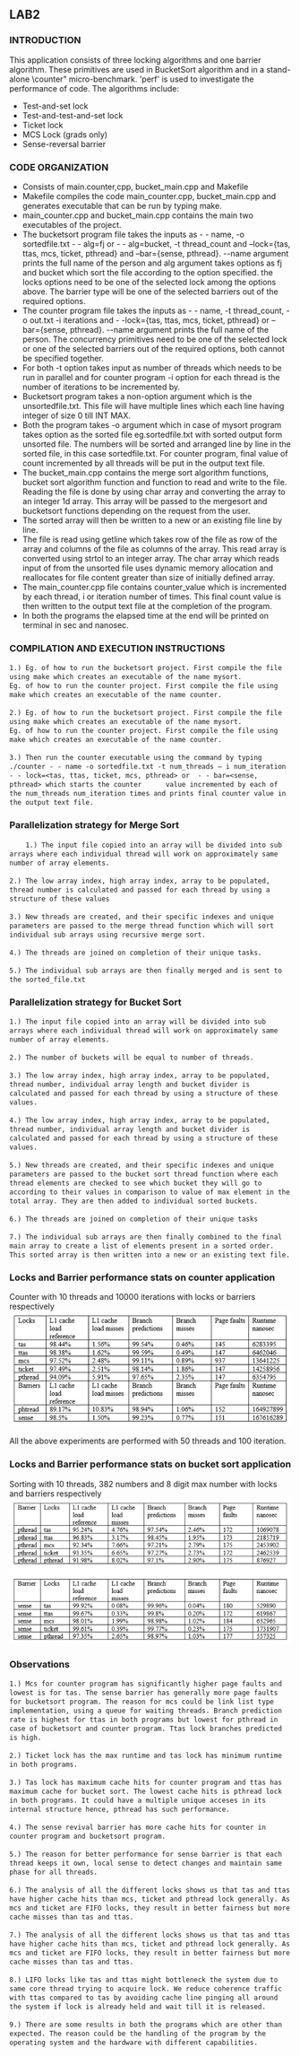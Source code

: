 ## LAB2

### INTRODUCTION
This application consists of three locking algorithms and one barrier algorithm. These primitives are used in  BucketSort algorithm and in a
stand-alone \counter" micro-benchmark. 'perf' is used to investigate the performance of code.
The algorithms include:
-  Test-and-set lock
-  Test-and-test-and-set lock
-  Ticket lock
-  MCS Lock (grads only)
-  Sense-reversal barrier


### CODE ORGANIZATION
-  	Consists of main.counter,cpp, bucket_main.cpp and Makefile
-  	Makefile compiles the code main_counter.cpp, bucket_main.cpp and generates executable that can be run by typing make. 
-  	main_counter.cpp and bucket_main.cpp contains the main two executables of the project.
-  	The bucketsort program file takes the inputs as  - - name,  -o sortedfile.txt   - - alg=fj or - - alg=bucket, -t thread_count and –lock={tas, ttas, mcs, ticket, pthread} and –bar={sense, pthread}. --name argument prints the full name of the person and alg argument takes options as fj and bucket which sort the file according to the option specified. the locks options need to be one of the selected lock  among the options above. The barrier type will be one of the selected barriers out of the required options. 
-  	The counter program file takes the inputs as - - name, -t thread_count, -o out.txt -i iterations and        - -lock={tas, ttas, mcs, ticket, pthread} or –bar={sense, pthread}. --name argument prints the full name of the person. The concurrency primitives need to be one of the selected lock or one of the selected barriers out of the required options, both cannot be specified together.
-  	For both -t option takes input as number of threads which needs to be run in parallel and for counter program -i option for each thread is the number of iterations to be incremented by.
-  	Bucketsort program takes a non-option argument which is the unsortedfile.txt. This file will have multiple lines which each line having integer of size 0 till INT MAX.
-  	Both the program takes -o argument which in case of mysort program takes option as the sorted file eg.sortedfile.txt with sorted output form unsorted file. The numbers will be sorted and arranged line by line in the sorted file, in this case sortedfile.txt. For counter program, final value of count incremented by all threads will be put in the output text file.
-  	The bucket_main.cpp contains the merge sort algorithm functions, bucket sort algorithm function and function to read and write to the file. Reading the file is done by using char array and converting the array to an integer 1d array. This array will be passed to the mergesort and bucketsort functions depending on the request from the user.
-  	The sorted array will then be written to a new or an existing file line by line.
-  	The file is read using getline which takes row of the file as row of the array and columns of the file as columns of the array. This read array is converted using strtol to an integer array. The char  array which reads input of from the unsorted file uses dynamic memory allocation and reallocates for file content greater than size of initially defined array.
-  	The main_counter.cpp file contains counter_value which is incremented by each thread, i or iteration number of times. This final count value is then written to the output text file at the completion of the program.
-  	In both the programs the elapsed time at the end will be printed on terminal in sec and nanosec.


### COMPILATION AND EXECUTION INSTRUCTIONS

    1.) Eg. of how to run the bucketsort project. First compile the file using make which creates an executable of the name mysort. 
	Eg. of how to run the counter project. First compile the file using make which creates an executable of the name counter. 

    2.) Eg. of how to run the bucketsort project. First compile the file using make which creates an executable of the name mysort. 
	Eg. of how to run the counter project. First compile the file using make which creates an executable of the name counter. 

    3.) Then run the counter executable using the command by typing
 	./counter - - name -o sortedfile.txt -t num_threads – i num_iteration - - lock=<tas, ttas, ticket, mcs, pthread> or  - - bar=<sense, pthread> which starts the counter 		value incremented by each of the num_threads num_iteration times and prints final counter value in the output text file. 


### Parallelization strategy for Merge Sort


    	1.) The input file copied into an array will be divided into sub arrays where each individual thread will work on approximately same number of array elements.

	2.) The low array index, high array index, array to be populated, thread number is calculated and passed for each thread by using a structure of these values

	3.) New threads are created, and their specific indexes and unique parameters are passed to the merge thread function which will sort individual sub arrays using recursive merge sort.

	4.) The threads are joined on completion of their unique tasks.

	5.) The individual sub arrays are then finally merged and is sent to the sorted_file.txt  

### Parallelization strategy for Bucket Sort

	1.) The input file copied into an array will be divided into sub arrays where each individual thread will work on approximately same number of array elements.

	2.) The number of buckets will be equal to number of threads.

	3.) The low array index, high array index, array to be populated, thread number, individual array length and bucket divider is calculated and passed for each thread by using a structure of these values.

	4.) The low array index, high array index, array to be populated, thread number, individual array length and bucket divider is calculated and passed for each thread by using a structure of these values.

	5.) New threads are created, and their specific indexes and unique parameters are passed to the bucket sort thread function where each thread elements are checked to see which bucket they will go to according to their values in comparison to value of max element in the total array. They are then added to individual sorted buckets.

	6.) The threads are joined on completion of their unique tasks
	
	7.) The individual sub arrays are then finally combined to the final main array to create a list of elements present in a sorted order. This sorted array is then written into a new or an existing text file.

### Locks and Barrier performance stats on counter application
Counter with 10 threads and 10000 iterations with locks or barriers respectively
![](https://github.com/HARSH1911RATHORE/Concurrent_Programming/blob/master/LAB_2/Counter_perf.PNG)


All the above experiments are performed with 50 threads and 100 iteration.

### Locks and Barrier performance stats on bucket sort application
Sorting with 10 threads, 382 numbers and 8 digit max number with locks and barriers respectively
![](https://github.com/HARSH1911RATHORE/Concurrent_Programming/blob/master/LAB_2/Bucket_sort_perf.PNG)


### Observations

    1.) Mcs for counter program has significantly higher page faults and lowest is for tas. The sense barrier has generally more page faults for bucketsort program. The reason for mcs could be link list type implementation, using a queue for waiting threads. Branch prediction rate is highest for ttas in both programs but lowest for pthread in case of bucketsort and counter program. Ttas lock branches predicted is high.

    2.) Ticket lock has the max runtime and tas lock has minimum runtime in both programs.
	
    3.) Tas lock has maximum cache hits for counter program and ttas has maximum cache for bucket sort. The lowest cache hits is pthread lock in both programs. It could have a multiple unique acceses in its internal structure hence, pthread has such performance.
    
    4.) The sense revival barrier has more cache hits for counter in counter program and bucketsort program.

    5.) The reason for better performance for sense barrier is that each thread keeps it own, local sense to detect changes and maintain same phase for all threads. 
    
    6.) The analysis of all the different locks shows us that tas and ttas have higher cache hits than mcs, ticket and pthread lock generally. As mcs and ticket are FIFO locks, they result in better fairness but more cache misses than tas and ttas.
    
    7.) The analysis of all the different locks shows us that tas and ttas have higher cache hits than mcs, ticket and pthread lock generally. As mcs and ticket are FIFO locks, they result in better fairness but more cache misses than tas and ttas. 
    
    8.) LIFO locks like tas and ttas might bottleneck the system due to same core thread trying to acquire lock. We reduce coherence traffic with ttas compared to tas by avoiding cache line pinging all around the system if lock is already held and wait till it is released.
    
    9.) There are some results in both the programs which are other than expected. The reason could be the handling of the program by the operating system and the hardware with different capabilities. 

